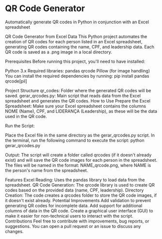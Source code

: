 # QR Code Generator
Automatically generate QR codes in Python in conjunction with an Excel spreadsheet

QR Code Generator from Excel Data
This Python project automates the creation of QR codes for each person listed in an Excel spreadsheet, generating QR codes containing the name, CPF, and leadership data. Each QR code is saved as a .png image in a local directory.

Prerequisites
Before running this project, you'll need to have installed:

Python 3.x
Required libraries:
pandas
qrcode
Pillow (for image handling)
You can install the required dependencies by running:
pip install pandas qrcode[pil]


Project Structure
qr_codes: Folder where the generated QR codes will be saved.
gerar_qrcodes.py: Main script that reads data from the Excel spreadsheet and generates the QR codes.
How to Use
Prepare the Excel Spreadsheet: Make sure your Excel spreadsheet contains the columns NOME (Name), CPF, and LIDERANÇA (Leadership), as these will be the data used in the QR code.

Run the Script:

Place the Excel file in the same directory as the gerar_qrcodes.py script.
In the terminal, run the following command to execute the script:
python gerar_qrcodes.py

Output:
The script will create a folder called qrcodes (if it doesn't already exist) and will save the QR code images for each person in the spreadsheet.
The files will be named in the format: NAME_qrcode.png, where NAME is the person's name from the spreadsheet.


Features
Excel Reading: Uses the pandas library to load data from the spreadsheet.
QR Code Generation: The qrcode library is used to create QR codes based on the provided data (name, CPF, leadership).
Directory Creation: The code creates a qrcodes folder to store the QR code images, if it doesn't exist already.
Potential Improvements
Add validation to prevent generating QR codes for incomplete data.
Add support for additional columns of data in the QR code.
Create a graphical user interface (GUI) to make it easier for non-technical users to interact with the script.
Contributions
Feel free to contribute with improvements, bug reports, or suggestions. You can open a pull request or an issue to discuss any changes.

